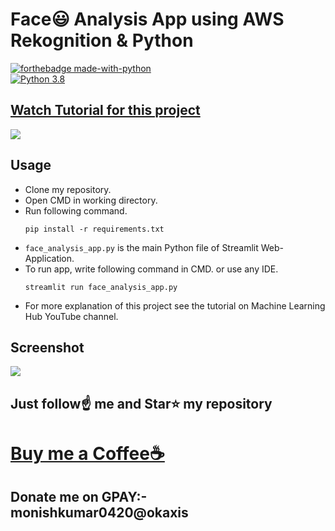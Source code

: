 # Face😃 Analysis App using AWS Rekognition & Python

[![forthebadge made-with-python](http://ForTheBadge.com/images/badges/made-with-python.svg)](https://www.python.org/)                 
[![Python 3.8](https://img.shields.io/badge/python-3.8-blue.svg)](https://www.python.org/downloads/release/python-360/)   

## [Watch Tutorial for this project](https://youtu.be/N2nmVCZHn58)
<img src="https://github.com/Spidy20/Face_Analysis_AWS_Rekognition/blob/master/yt_thumb.jpg">


## Usage
- Clone my repository.
- Open CMD in working directory.
- Run following command.
  ```
  pip install -r requirements.txt
  ```
- `face_analysis_app.py` is the main Python file of Streamlit Web-Application. 
- To run app, write following command in CMD. or use any IDE.
  ```
  streamlit run face_analysis_app.py
  ```
- For more explanation of this project see the tutorial on Machine Learning Hub YouTube channel.

## Screenshot
<img src="https://github.com/Spidy20/Face_Analysis_AWS_Rekognition/blob/master/sc1.png">

## Just follow☝️ me and Star⭐ my repository 

# [Buy me a Coffee☕](https://www.buymeacoffee.com/monishkumal)
## Donate me on GPAY:-  monishkumar0420@okaxis
